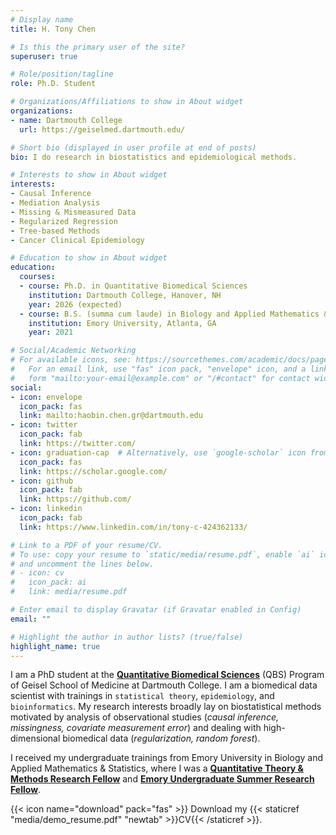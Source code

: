 ```yaml
---
# Display name
title: H. Tony Chen

# Is this the primary user of the site?
superuser: true

# Role/position/tagline
role: Ph.D. Student

# Organizations/Affiliations to show in About widget
organizations:
- name: Dartmouth College
  url: https://geiselmed.dartmouth.edu/

# Short bio (displayed in user profile at end of posts)
bio: I do research in biostatistics and epidemiological methods.

# Interests to show in About widget
interests:
- Causal Inference 
- Mediation Analysis
- Missing & Mismeasured Data
- Regularized Regression
- Tree-based Methods
- Cancer Clinical Epidemiology

# Education to show in About widget
education:
  courses:
  - course: Ph.D. in Quantitative Biomedical Sciences
    institution: Dartmouth College, Hanover, NH
    year: 2026 (expected)
  - course: B.S. (summa cum laude) in Biology and Applied Mathematics & Statistics
    institution: Emory University, Atlanta, GA
    year: 2021

# Social/Academic Networking
# For available icons, see: https://sourcethemes.com/academic/docs/page-builder/#icons
#   For an email link, use "fas" icon pack, "envelope" icon, and a link in the
#   form "mailto:your-email@example.com" or "/#contact" for contact widget.
social:
- icon: envelope
  icon_pack: fas
  link: mailto:haobin.chen.gr@dartmouth.edu
- icon: twitter
  icon_pack: fab
  link: https://twitter.com/
- icon: graduation-cap  # Alternatively, use `google-scholar` icon from `ai` icon pack
  icon_pack: fas
  link: https://scholar.google.com/
- icon: github
  icon_pack: fab
  link: https://github.com/
- icon: linkedin
  icon_pack: fab
  link: https://www.linkedin.com/in/tony-c-424362133/

# Link to a PDF of your resume/CV.
# To use: copy your resume to `static/media/resume.pdf`, enable `ai` icons in `params.toml`, 
# and uncomment the lines below.
# - icon: cv
#   icon_pack: ai
#   link: media/resume.pdf

# Enter email to display Gravatar (if Gravatar enabled in Config)
email: ""

# Highlight the author in author lists? (true/false)
highlight_name: true
---
```


I am a PhD student at the [**Quantitative Biomedical Sciences**](https://geiselmed.dartmouth.edu/qbs/) (QBS) Program of Geisel School of Medicine at Dartmouth College. I am a biomedical data scientist with trainings in `statistical theory`, `epidemiology`, and `bioinformatics`. My research interests broadly lay on biostatistical methods motivated by analysis of observational studies (_causal inference, missingness, covariate measurement error_) and dealing with high-dimensional biomedical data (_regularization, random forest_).

I received my undergraduate trainings from Emory University in Biology and Applied Mathematics & Statistics, where I was a [**Quantitative Theory & Methods Research Fellow**](http://quantitative.emory.edu/people/undergraduate-fellows.html) and [**Emory Undergraduate Summer Research Fellow**](http://college.emory.edu/undergraduate-research/summer/index.html).

{{< icon name="download" pack="fas" >}} Download my {{< staticref "media/demo_resume.pdf" "newtab" >}}CV{{< /staticref >}}.
